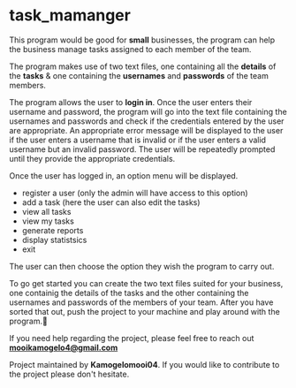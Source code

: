# task_mamanger


This program would be good for **small** businesses, the program can help the business manage 
tasks assigned to each member of the team.

The program makes use of two text files, one containing all the **details** of the **tasks** & one 
containing the **usernames** and **passwords** of the team members.

The program allows the user to **login in**. Once the user enters their username and password, the 
program will go into the text file containing the usernames and passwords and check if the credentials entered 
by the user are appropriate. An appropriate error message will be displayed to the user if the user enters a 
username that is invalid or if the user enters a valid username but an invalid password. The user will be repeatedly 
prompted until they provide the appropriate credentials.

Once the user has logged in, an option menu will be displayed.

+ register a user (only the admin will have access to this option)
+ add a task (here the user can also edit the tasks)
+ view all tasks
+ view my tasks
+ generate reports
+ display statistsics
+ exit

The user can then choose the option they wish the program to carry out. 

To go get started you can create the two text files suited for your business,
one containig the details of the tasks and the other containing the usernames
and passwords of the members of your team.
After you have sorted that out, push the project to your machine and play around with
the program.:rocket:

If you need help regarding the project, please feel free to reach out **mooikamogelo4@gmail.com**

Project maintained by **Kamogelomooi04**. If you would like to contribute to the project please don't hesitate.
